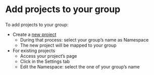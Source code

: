 # Add projects to your group

###

To add projects to your group:

- Create a [new project](/docs/users/projects/guides/create-a-project)
    - During that process: select your group’s name as Namespace
    - The new project will be mapped to your group
- For existing projects
    - Access your project’s page
    - Click in the Settings tab
    - Edit the Namespace: select the one of your group’s name
